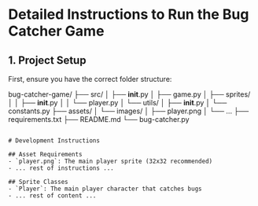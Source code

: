 # Detailed Instructions to Run the Bug Catcher Game

## 1. Project Setup

First, ensure you have the correct folder structure: 

bug-catcher-game/
├── src/
│   ├── __init__.py
│   ├── game.py
│   ├── sprites/
│   │   ├── __init__.py
│   │   └── player.py
│   └── utils/
│       ├── __init__.py
│       └── constants.py
├── assets/
│   └── images/
│       ├── player.png
│       └── ...
├── requirements.txt
├── README.md
└── bug-catcher.py
```

# Development Instructions

## Asset Requirements
- `player.png`: The main player sprite (32x32 recommended)
- ... rest of instructions ...

## Sprite Classes
- `Player`: The main player character that catches bugs
- ... rest of content ...